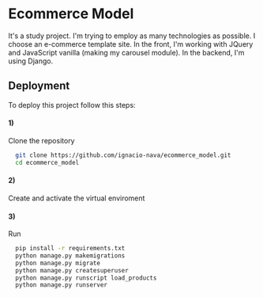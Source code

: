 # Ecommerce Model

It's a study project. I'm trying to employ as many technologies as possible. I choose an e-commerce template site. In the front, I'm working with JQuery and JavaScript vanilla (making my carousel module). In the backend, I'm using Django.

## Deployment

To deploy this project follow this steps:

#### 1)
Clone the repository 
```bash
  git clone https://github.com/ignacio-nava/ecommerce_model.git
  cd ecommerce_model
```

#### 2)

Create and activate the virtual enviroment

#### 3)

Run
```bash
  pip install -r requirements.txt
  python manage.py makemigrations
  python manage.py migrate
  python manage.py createsuperuser
  python manage.py runscript load_products
  python manage.py runserver  
```

